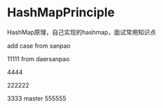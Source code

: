 # HashMapPrinciple
HashMap原理，自己实现的hashmap，面试常用知识点

add case from sanpao

11111
from daersanpao




4444

222222


3333
 master
555555
